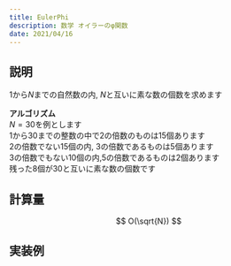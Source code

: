 ```yaml
---
title: EulerPhi
description: 数学 オイラーのφ関数
date: 2021/04/16
---
```


## 説明
$1$から$N$までの自然数の内, $N$と互いに素な数の個数を求めます  

**アルゴリズム**  
$N = 30$を例とします  
$1$から$30$までの整数の中で$2$の倍数のものは$15$個あります  
$2$の倍数でない$15$個の内, $3$の倍数であるものは$5$個あります  
$3$の倍数でもない$10$個の内,$5$の倍数であるものは$2$個あります  
残った$8$個が$30$と互いに素な数の個数です

## 計算量
$$
O(\sqrt{N})
$$

## 実装例

```cpp import=/assets/Library/math/eulerphi.cpp
```
